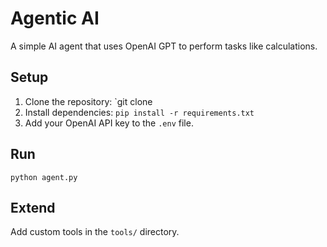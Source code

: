 
# Agentic AI

A simple AI agent that uses OpenAI GPT to perform tasks like calculations.

## Setup
1. Clone the repository: `git clone
2. Install dependencies: `pip install -r requirements.txt`
3. Add your OpenAI API key to the `.env` file.

## Run
```
python agent.py
```

## Extend
Add custom tools in the `tools/` directory.
